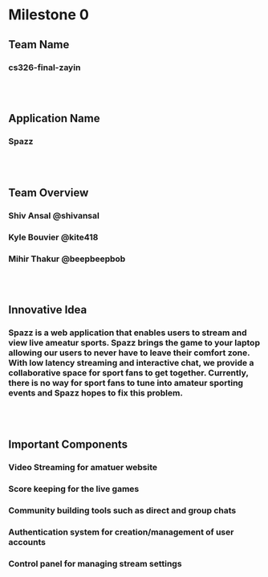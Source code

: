 

# Milestone 0
## Team Name
### cs326-final-zayin
<br></br>
## Application Name
### Spazz
<br></br>
## Team Overview
### Shiv Ansal @shivansal
### Kyle Bouvier @kite418
### Mihir Thakur @beepbeepbob
<br></br>
## Innovative Idea
### Spazz is a web application that enables users to stream and view live ameatur sports. Spazz brings the game to your laptop allowing our users to never have to leave their comfort zone. With low latency streaming and interactive chat, we provide a collaborative space for sport fans to get together. Currently, there is no way for sport fans to tune into amateur sporting events and Spazz hopes to fix this problem. 
<br></br>
## Important Components
### Video Streaming for amatuer website
### Score keeping for the live games
### Community building tools such as direct and group chats
### Authentication system for creation/management of user accounts
### Control panel for managing stream settings
